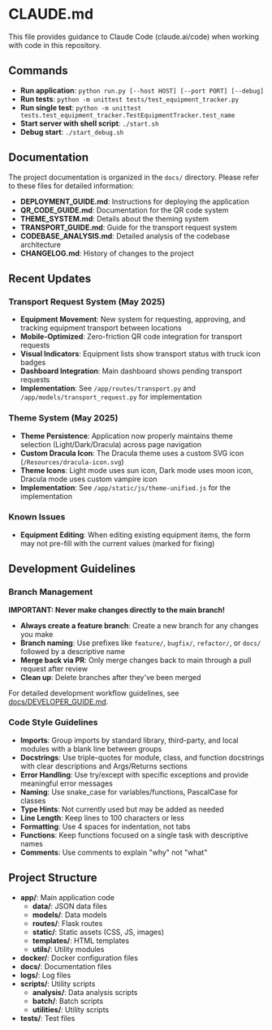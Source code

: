 # CLAUDE.md

This file provides guidance to Claude Code (claude.ai/code) when working with code in this repository.

## Commands

- **Run application**: `python run.py [--host HOST] [--port PORT] [--debug]`
- **Run tests**: `python -m unittest tests/test_equipment_tracker.py`
- **Run single test**: `python -m unittest tests.test_equipment_tracker.TestEquipmentTracker.test_name`
- **Start server with shell script**: `./start.sh`
- **Debug start**: `./start_debug.sh`

## Documentation

The project documentation is organized in the `docs/` directory. Please refer to these files for detailed information:

- **DEPLOYMENT_GUIDE.md**: Instructions for deploying the application
- **QR_CODE_GUIDE.md**: Documentation for the QR code system
- **THEME_SYSTEM.md**: Details about the theming system
- **TRANSPORT_GUIDE.md**: Guide for the transport request system
- **CODEBASE_ANALYSIS.md**: Detailed analysis of the codebase architecture
- **CHANGELOG.md**: History of changes to the project

## Recent Updates

### Transport Request System (May 2025)
- **Equipment Movement**: New system for requesting, approving, and tracking equipment transport between locations
- **Mobile-Optimized**: Zero-friction QR code integration for transport requests
- **Visual Indicators**: Equipment lists show transport status with truck icon badges
- **Dashboard Integration**: Main dashboard shows pending transport requests
- **Implementation**: See `/app/routes/transport.py` and `/app/models/transport_request.py` for implementation

### Theme System (May 2025)
- **Theme Persistence**: Application now properly maintains theme selection (Light/Dark/Dracula) across page navigation
- **Custom Dracula Icon**: The Dracula theme uses a custom SVG icon (`/Resources/dracula-icon.svg`)
- **Theme Icons**: Light mode uses sun icon, Dark mode uses moon icon, Dracula mode uses custom vampire icon
- **Implementation**: See `/app/static/js/theme-unified.js` for the implementation

### Known Issues
- **Equipment Editing**: When editing existing equipment items, the form may not pre-fill with the current values (marked for fixing)

## Development Guidelines

### Branch Management

**IMPORTANT: Never make changes directly to the main branch!**

- **Always create a feature branch**: Create a new branch for any changes you make
- **Branch naming**: Use prefixes like `feature/`, `bugfix/`, `refactor/`, or `docs/` followed by a descriptive name
- **Merge back via PR**: Only merge changes back to main through a pull request after review
- **Clean up**: Delete branches after they've been merged

For detailed development workflow guidelines, see [docs/DEVELOPER_GUIDE.md](docs/DEVELOPER_GUIDE.md).

### Code Style Guidelines

- **Imports**: Group imports by standard library, third-party, and local modules with a blank line between groups
- **Docstrings**: Use triple-quotes for module, class, and function docstrings with clear descriptions and Args/Returns sections
- **Error Handling**: Use try/except with specific exceptions and provide meaningful error messages
- **Naming**: Use snake_case for variables/functions, PascalCase for classes
- **Type Hints**: Not currently used but may be added as needed
- **Line Length**: Keep lines to 100 characters or less
- **Formatting**: Use 4 spaces for indentation, not tabs
- **Functions**: Keep functions focused on a single task with descriptive names
- **Comments**: Use comments to explain "why" not "what"

## Project Structure

- **app/**: Main application code
  - **data/**: JSON data files
  - **models/**: Data models
  - **routes/**: Flask routes
  - **static/**: Static assets (CSS, JS, images)
  - **templates/**: HTML templates
  - **utils/**: Utility modules
- **docker/**: Docker configuration files
- **docs/**: Documentation files
- **logs/**: Log files
- **scripts/**: Utility scripts
  - **analysis/**: Data analysis scripts
  - **batch/**: Batch scripts
  - **utilities/**: Utility scripts
- **tests/**: Test files